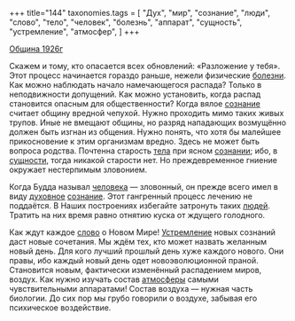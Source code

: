 +++
title="144"
taxonomies.tags = [
 "Дух",
 "мир",
 "сознание",
 "люди",
 "слово",
 "тело",
 "человек",
 "болезнь",
 "аппарат",
 "сущность",
 "устремление",
 "атмосфер",
]
+++

[Община 1926г](/agni/1926)

Скажем и тому, кто опасается всех обновлений: «Разложение у тебя». Этот процесс начинается гораздо раньше, нежели физические [болезни](/tags/болезнь). Как можно наблюдать начало намечающегося распада? Только в неподвижности допущений. Как можно установить, когда распад становится опасным для общественности? Когда вялое [сознание](/tags/сознание) считает общину вредной чепухой. Нужно проходить мимо таких живых трупов. Иные не вмещают общины, но разряд нападающих возмущённо должен быть изгнан из общения. Нужно понять, что хотя бы малейшее прикосновение к этим организмам вредно. Здесь не может быть вопроса родства. Почтенна старость [тела](/tags/тело) при ясном [сознании](/tags/сознание); ибо, в [сущности](/tags/сущность), тогда никакой старости нет. Но преждевременное гниение окружает нестерпимым зловонием.   

Когда Будда называл [человека](/tags/человек) — зловонный, он прежде всего имел в виду [духовное](/tags/Дух) [сознание](/tags/сознание). Этот гангренный процесс лечению не поддаётся. В Наших построениях избегайте затронуть таких [людей](/tags/люди). Тратить на них время равно отнятию куска от ждущего голодного.   

Как ждут каждое [слово](/tags/слово) о Новом Мире! [Устремление](/tags/устремление) новых сознаний даст новые сочетания. Мы ждём тех, кто может назвать желанным новый день. Для кого лучший прошлый день хуже каждого нового. Они правы, ибо каждый новый день одет новоэволюционной праной. Становится новым, фактически изменённый распадением миров, воздух. Как нужно изучать состав [атмосферы](/tags/атмосфер) самыми чувствительными аппаратами! Состав воздуха — нужная часть биологии. До сих пор мы грубо говорили о воздухе, забывая его психическое воздействие.   

